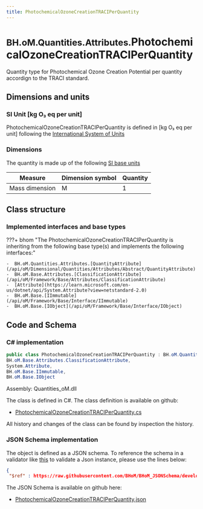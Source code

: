 ```yaml
---
title: PhotochemicalOzoneCreationTRACIPerQuantity
---
```


# <small>BH.oM.Quantities.Attributes.</small>**PhotochemicalOzoneCreationTRACIPerQuantity**

Quantity type for Photochemical Ozone Creation Potential per quantity accordign to the TRACI standard.

## Dimensions and units

### SI Unit [kg O₃ eq per unit]

PhotochemicalOzoneCreationTRACIPerQuantity is defined in [kg O₃ eq per unit] following the [International System of Units](https://en.wikipedia.org/wiki/International_System_of_Units) 

### Dimensions

The quantity is made up of the following [SI base units](https://en.wikipedia.org/wiki/SI_base_unit)

| Measure        | Dimension symbol | Quantity |
|------------------|--------|----------|
| Mass dimension |  M  |1  |

## Class structure

### Implemented interfaces and base types

???+ bhom "The PhotochemicalOzoneCreationTRACIPerQuantity is inheriting from the following base type(s) and implements the following interfaces:"

    -  BH.oM.Quantities.Attributes.[QuantityAttribute](/api/oM/Dimensional/Quantities/Attributes/Abstract/QuantityAttribute)
    -  BH.oM.Base.Attributes.[ClassificationAttribute](/api/oM/Framework/Base/Attributes/ClassificationAttribute)
    -  [Attribute](https://learn.microsoft.com/en-us/dotnet/api/System.Attribute?view=netstandard-2.0)
    -  BH.oM.Base.[IImmutable](/api/oM/Framework/Base/Interface/IImmutable)
    -  BH.oM.Base.[IObject](/api/oM/Framework/Base/Interface/IObject)




## Code and Schema

### C# implementation

``` C# title="C#"
public class PhotochemicalOzoneCreationTRACIPerQuantity : BH.oM.Quantities.Attributes.QuantityAttribute,
BH.oM.Base.Attributes.ClassificationAttribute,
System.Attribute,
BH.oM.Base.IImmutable,
BH.oM.Base.IObject
```

Assembly: Quantities_oM.dll

The class is defined in C#. The class definition is available on github:

- [PhotochemicalOzoneCreationTRACIPerQuantity.cs](https://github.com/BHoM/BHoM/blob/develop/Quantities_oM/Attributes\PhotochemicalOzoneCreationTRACIPerQuantity.cs)

All history and changes of the class can be found by inspection the history.
### JSON Schema implementation

The object is defined as a JSON schema. To reference the schema in a validator like [this](https://www.jsonschemavalidator.net/) to validate a Json instance, please use the lines below:

``` json title="JSON Schema"
{
 "$ref" : https://raw.githubusercontent.com/BHoM/BHoM_JSONSchema/develop/Quantities_oM/Attributes/PhotochemicalOzoneCreationTRACIPerQuantity.json}
```

The JSON Schema is available on github here:

- [PhotochemicalOzoneCreationTRACIPerQuantity.json](https://github.com/BHoM/BHoM_JSONSchema/blob/develop/Quantities_oM/Attributes/PhotochemicalOzoneCreationTRACIPerQuantity.json)
